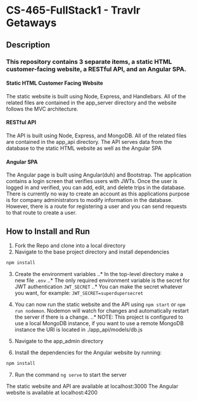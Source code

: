 # CS-465-FullStack1 - Travlr Getaways

## Description

### This repository contains 3 separate items, a static HTML customer-facing website, a RESTful API, and an Angular SPA.

#### Static HTML Customer Facing Website

The static website is built using Node, Express, and Handlebars. All of the related files are contained in the app_server directory and the website follows the MVC architecture.

#### RESTful API

The API is built using Node, Express, and MongoDB. All of the related files are contained in the app_api directory. The API serves data from the database to the static HTML website as well as the Angular SPA

#### Angular SPA

The Angular page is built using Angular(duh) and Bootstrap. The application contains a login screen that verifies users with JWTs. Once the user is logged in and verified, you can add, edit, and delete trips in the database. There is currently no way to create an account as this applications purpose is for company administrators to modify information in the database. However, there is a route for registering a user and you can send requests to that route to create a user.

## How to Install and Run

1. Fork the Repo and clone into a local directory
2. Navigate to the base project directory and install dependencies

```Bash
npm install
```

3. Create the environment variables
   ..* In the top-level directory make a new file `.env`
   ..* The only required environment variable is the secret for JWT authentication `JWT_SECRET`
   ..* You can make the secret whatever you want, for example: `JWT_SECRET=superdupersecret`
4. You can now run the static website and the API using `npm start` or `npm run nodemon`. Nodemon will watch for changes and automatically restart the server if there is a change.
   ..* NOTE: This project is configured to use a local MongoDB instance, if you want to use a remote MongoDB instance the URI is located in ./app_api/models/db.js

5. Navigate to the app_admin directory
6. Install the dependencies for the Angular website by running:

```Bash
npm install
```

7. Run the command `ng serve` to start the server

The static website and API are available at localhost:3000
The Angular website is available at localhost:4200
